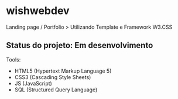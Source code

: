 <h1>wishwebdev</h1>
<p>Landing page / Portfolio > Utilizando Template e Framework W3.CSS</p>
<h2>Status do projeto: Em desenvolvimento</h2>
<p>Tools:</p>
<ul>
    <li>HTML5 (Hypertext Markup Language 5)</li>
    <li>CSS3 (Cascading Style Sheets)</li>
    <li>JS (JavaScript)</li>
    <li>SQL (Structured Query Language)</li>
</ul>
